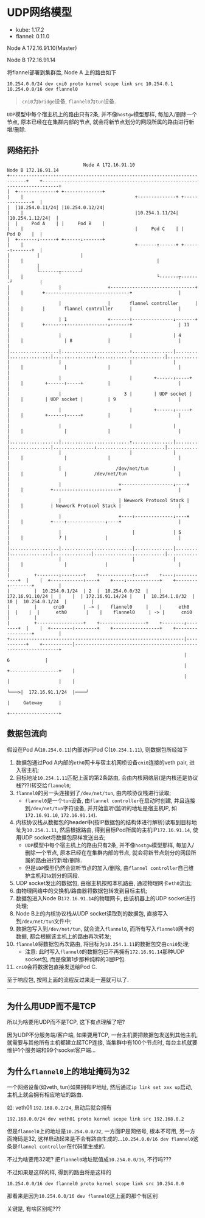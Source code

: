 # UDP网络模型

- kube: 1.17.2
- flannel: 0.11.0

Node A 172.16.91.10(Master)

Node B 172.16.91.14


将flannel部署到集群后, Node A 上的路由如下

```log
10.254.0.0/24 dev cni0 proto kernel scope link src 10.254.0.1
10.254.0.0/16 dev flannel0
```

> `cni0`为`bridge`设备, `flannel0`为`tun`设备.

`UDP`模型中每个宿主机上的路由只有2条, 并不像`hostgw`模型那样, 每加入/删除一个节点, 原本已经在在集群内部的节点, 就会将新节点划分的网段所属的路由进行新增/删除.

## 网络拓扑

```log
                            Node A 172.16.91.10                                                                   Node B 172.16.91.14
+----------------------------------------------------------------------------+    +----------------------------------------------------------------------------+
|  +--------------+ +--------------+                                         |    |                                         +--------------+ +--------------+  |
|  |10.254.0.11/24| |10.254.0.12/24|                                         |    |                                         |10.254.1.11/24| |10.254.1.12/24|  |
|  |     Pod A    | |     Pod B    |                                         |    |                                         |     Pod C    | |     Pod D    |  |
|  +-------↓------+ +------↓-------+                                         |    |                                         +-------↑------+ +------↑-------+  |
|          |               |                                                 |    |                                                 |               |          |
|          └-------┬-------┘                                                 |    |                                                 └-------┬-------┘          |
|                  |                 +-------------------------------+       |    |       +-------------------------------+                 |                  |
|                  |                 |       flannel controller      |       |    |       |       flannel controller      |                 |                  |
|                  | 1               +-------↑---------------↓-------+       |    |       +-------↑---------------↓-------+                 | 11               |
|                  |                         |               | 4             |    |               | 8             |                         |                  |
|..................|.........................↑...............|...............|    |...............|...............↓.........................|..................|
|                  |                         |               |               |    |               |               |                         |                  |
|                  |                         |        +------↓-----+         |    |        +------↑-----+         |                         |                  |
|                  |                       3 |        | UDP socket |         |    |        | UDP socket |         | 9                       |                  |
|                  |                         |        +------↓-----+         |    |        +------↑-----+         |                         |                  |
|                  |                         |               |               |    |               |               |                         |                  |
|..................|.........................↑...............|...............|    |...............|...............↓.........................|..................|
|                  |                         |               |               |    |               |               |                         |                  |
|                  |                    /dev/net/tun         |               |    |               |          /dev/net/tun                   |                  |
|                  |                     +-------------------↓----+          |    |          +------------------------+                     |                  |
|                  |                     | Newwork Protocol Stack |          |    |          | Newwork Protocol Stack |                     |                  |
|                  |                     +----↑--------------↓----+          |    |          +----↑--------------↓----+                     |                  |
|                  |                          |              | 5             |    |             7 |              |                          |                  |
|..................|..........................|..............|...............|    |...............|..............|..........................|..................|
|                  |                          |              |               |    |               |              |                          |                  |
|         +--------↓--------+    +------------↑----+    +----↓------------+  |    |  +------------↑----+    +----↓------------+    +--------↑--------+         |
|         |  10.254.0.1/24  | 2  |  10.254.0.0/32  |    | 172.16.91.10/24 |  |    |  | 172.16.91.14/24 |    |  10.254.1.0/32  | 10 |  10.254.0.1/24  |         |
|         |      cni0       | -> |    flannel0     |    |      eth0       |  |    |  |      eth0       |    |    flannel0     | -> |      cni0       |         |
|         +-----------------+    +-----------------+    +--------↓--------+  |    |  +--------↑--------+    +-----------------+    +-----------------+         |
+----------------------------------------------------------------|-----------+    +-----------|----------------------------------------------------------------+
                                                                 |              6             |                                                                 
                                                                 |    +------------------+    |                                                                 
                                                                 |    |                  |    |                                                                 
                                                                 └───>|  172.16.91.1/24  |────┘                                                                 
                                                                      |     Gateway      |                                                                      
                                                                      +------------------+                                                                      
```

## 数据包流向

假设在Pod A(`10.254.0.11`)内部访问Pod C(`10.254.1.11`), 则数据包所经如下

1. 数据包通过Pod A内部的`eth0`网卡与宿主机网桥设备`cni0`连接的veth pair, 进入宿主机;
2. 目标地址`10.254.1.11`匹配上面的第2条路由, 会由内核网络层(是内核还是协议栈???)转交给`flannel0`;
3. `flannel0`的另一头连接到了`/dev/net/tun`, 由内核协议栈进行读取;
    - `flannel0`是一个`tun`设备, 由`flannel controller`在启动时创建, 并且连接到`/dev/net/tun`字符设备, 并开始监听(监听的地址是宿主机IP, 如`172.16.91.10`, `172.16.91.14`).
4. 内核协议栈从数据包的header中(按IP数据包的结构体进行解析)读取到目标地址为`10.254.1.11`, 然后根据路由, 得到目标Pod所属的主机IP`172.16.91.14`, 使用UDP socket将数据包原样发送出去;
    - `UDP`模型中每个宿主机上的路由只有2条, 并不像`hostgw`模型那样, 每加入/删除一个节点, 原本已经在在集群内部的节点, 就会将新节点划分的网段所属的路由进行新增/删除.
    - 但是`UDP`模型仍然会监听节点的加入/删除, 由`flannel controller`自己维护主机和ta划分的网段.
5. UDP socket发出的数据包, 由宿主机按照本机路由, 通过物理网卡`eth0`流出;
6. 由物理网络中的交换机/路由器将数据包转发到目标主机;
7. 数据包进入Node B`172.16.91.14`的物理网卡, 由该机器上的UDP socket进行处理;
8. Node B上的内核协议栈从UDP socket读取到的数据包, 直接写入到`/dev/net/tun`文件中;
9. 数据包写入到`/dev/net/tun`, 就会流入`flannel0`, 而所有写入`flannel0`网卡的数据, 都会根据该主机上的路由再次转发; 
10. `flannel0`将数据包再次路由, 将目标为`10.254.1.11`的数据包交由`cni0`处理; 
    - 注意: 此时写入`flannel0`的数据包已不再拥有`172.16.91.14`那种UDP socket包, 而是像第1步那种纯粹的3层IP包.
11. `cni0`会将数据包直接发送给Pod C.

至于响应包, 按照上面的流程反过来走一遍就可以了.

------

## 为什么用UDP而不是TCP

所以为啥要用UDP而不是TCP, 这下有点理解了吧? 

因为UDP不分服务端/客户端, 如果要用TCP, 一台主机要把数据包发送到其他主机, 就需要与其他所有主机都建立起TCP连接, 当集群中有100个节点时, 每台主机就要维护1个服务端和99个socket客户端...

## 为什么`flannel0`上的地址掩码为32

一个网络设备(如veth, tun)如果拥有IP地址, 然后通过`ip link set xxx up`启动, 主机上就会拥有相应地址的路由.

如: veth01 `192.168.0.2/24`, 启动后就会拥有

```
192.168.0.0/24 dev veth01 proto kernel scope link src 192.168.0.2
```

但是`flannel0`上的地址是`10.254.0.0/32`, 一方面IP是网络号, 根本不可用, 另一方面掩码是32, 这样启动起来是不会有路由生成的...`10.254.0.0/16 dev flannel0`这条是`flannel controller`在代码里生成的.

不过为啥要用32呢? 把`flannel0`地址赋值成`10.254.0.0/16`, 不行吗???

不过如果是这样的样, 得到的路由将是这样的

```
10.254.0.0/16 dev flannel0 proto kernel scope link src 10.254.0.0
```

那看来是因为`10.254.0.0/16 dev flannel0`这上面的那个有区别

关键是, 有啥区别呢???
